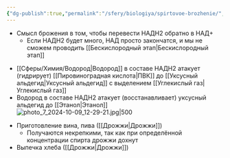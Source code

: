 ```yaml
---
{"dg-publish":true,"permalink":"/sfery/biologiya/spirtovoe-brozhenie/","tags":["Общаябиология"]}
---
```


 - Смысл брожения в том, чтобы перевести НАДН2 обратно в НАД+
	- Если НАДН2 будет много, НАД просто закончатся, и мы не сможем проводить [[Бескислородный этап\|Бескислородный этап]]
+ [[Сферы/Химия/Водород\|Водород]] в составе НАДН2 атакует (гидрирует) [[Пировиноградная кислота\|ПВК]] до [[Уксусный альдегид\|Уксусный альдегид]] с выделением [[Углекислый газ\|Углекислый газ]]
+ Водород в составе НАДН2 атакует (восстанавливает) уксусный альдегид до [[Этанол\|Этанол]] 
![photo_7_2024-10-09_12-29-21.jpg|500](/img/user/%D0%90%D1%80%D1%85%D0%B8%D0%B2/%D0%9A%D1%8D%D1%88/photo_7_2024-10-09_12-29-21.jpg)
- Приготовление вина, пива ([[Дрожжи\|Дрожжи]])
	- Получаются некрепкими, так как при определённой концентрации спирта дрожжи дохнут
- Выпечка хлеба ([[Дрожжи\|Дрожжи]])